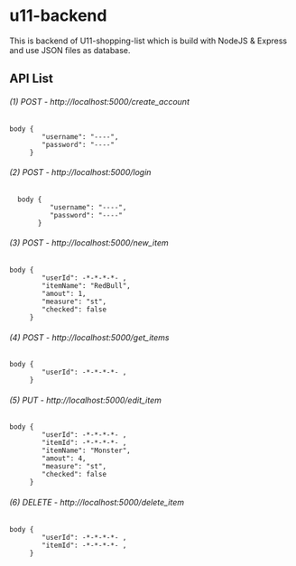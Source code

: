 # u11-backend
This is backend of U11-shopping-list which is build with NodeJS & Express and use JSON files as database. 


## API List
###### (1) POST - http://localhost:5000/create_account
    body {
            "username": "----",
            "password": "----"
         }





###### (2) POST - http://localhost:5000/login
      body {
              "username": "----",
              "password": "----"
           }
        
           



###### (3) POST - http://localhost:5000/new_item
    body {
            "userId": -*-*-*-*- ,
            "itemName": "RedBull",
            "amout": 1,
            "measure": "st",
            "checked": false
         }
 
 
 
 
 
###### (4) POST - http://localhost:5000/get_items
    body {
            "userId": -*-*-*-*- ,
         }
         
 
 
 
 
###### (5) PUT - http://localhost:5000/edit_item
    body {
            "userId": -*-*-*-*- ,
            "itemId": -*-*-*-*- ,
            "itemName": "Monster",
            "amout": 4,
            "measure": "st",
            "checked": false
         }
         
          
###### (6) DELETE - http://localhost:5000/delete_item
    body {
            "userId": -*-*-*-*- ,
            "itemId": -*-*-*-*- ,
         }
